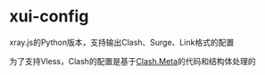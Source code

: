 # xui-config
xray.js的Python版本，支持输出Clash、Surge、Link格式的配置

为了支持Vless，Clash的配置是基于[Clash.Meta](https://github.com/MetaCubeX/Clash.Meta)的代码和结构体处理的

